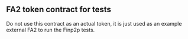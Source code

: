 ## FA2 token contract for tests

Do not use this contract as an actual token, it is just used as an example
external FA2 to run the Finp2p tests.

